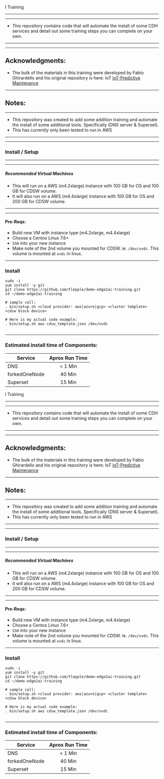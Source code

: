 I Training

---
---

* This repository contains code that will automate the install of some CDH services and detail out some training steps you can complete on your own.


---
---
## Acknowledgments:

*  The bulk of the materials in this training were developed by Fabio Ghirardello and his original repository is here:  IoT [IoT-Predictive Maintenance](https://github.com/fabiog1901/IoT-predictive-maintenance)


---

## Notes:
---

* This repository was created to add some addition training and automate the install of some additional tools.  Specifically (DNS server & Superset).
* This has currently only been tested to run in AWS

---
---

###  Install / Setup
---
---
 
##### Recommended Virtual Machines
* This will run on a AWS (m4.2xlarge) instance with 100 GB for OS and 100 GB for CDSW volume.
* It will also run on a AWS (m4.4xlarge) instance with 100 GB for OS and 200 GB for CDSW volume.

---
---

#### Pre-Reqs:
* Build new VM with instance type (m4.2xlarge, m4.4xlarge)
* Choose a Centos Linux 7.6+ 
* `SSH` into your new instance
* Make note of the 2nd volume you mounted for CDSW.  ie. `/dev/xvdc`.  This volume is mounted at `xvdc` in linux.

---

### Install

```
sudo -i
yum install -y git
git clone https://github.com/tlepple/demo-edge2ai-training.git
cd ~/demo-edge2ai-training

# sample call:
. bin/setup.sh <cloud provider: aws|azure|gcp> <cluster template> <cdsw block device>

# Here is my actual code example:
. bin/setup.sh aws cdsw_template.json /dev/xvdc


```


---

###  Estimated install time of Components:

| Service       | Aprox Run Time    | 
| ------------- |:-----------------:| 
| DNS           | < 1 Min           |
| forkedOneNode | 40 Min            | 
| Superset      | 15 Min            | 
I Training

---
---

* This repository contains code that will automate the install of some CDH services and detail out some training steps you can complete on your own.


---
---
## Acknowledgments:

*  The bulk of the materials in this training were developed by Fabio Ghirardello and his original repository is here:  IoT [IoT-Predictive Maintenance](https://github.com/fabiog1901/IoT-predictive-maintenance)


---

## Notes:
---

* This repository was created to add some addition training and automate the install of some additional tools.  Specifically (DNS server & Superset).
* This has currently only been tested to run in AWS

---
---

###  Install / Setup
---
---
 
##### Recommended Virtual Machines
* This will run on a AWS (m4.2xlarge) instance with 100 GB for OS and 100 GB for CDSW volume.
* It will also run on a AWS (m4.4xlarge) instance with 100 GB for OS and 200 GB for CDSW volume.

---
---

#### Pre-Reqs:
* Build new VM with instance type (m4.2xlarge, m4.4xlarge)
* Choose a Centos Linux 7.6+ 
* `SSH` into your new instance
* Make note of the 2nd volume you mounted for CDSW.  ie. `/dev/xvdc`.  This volume is mounted at `xvdc` in linux.

---

### Install

```
sudo -i
yum install -y git
git clone https://github.com/tlepple/demo-edge2ai-training.git
cd ~/demo-edge2ai-training

# sample call:
. bin/setup.sh <cloud provider: aws|azure|gcp> <cluster template> <cdsw block device>

# Here is my actual code example:
. bin/setup.sh aws cdsw_template.json /dev/xvdc


```


---

###  Estimated install time of Components:

| Service       | Aprox Run Time    | 
| ------------- |:-----------------:| 
| DNS           | < 1 Min           |
| forkedOneNode | 40 Min            | 
| Superset      | 15 Min            | 

